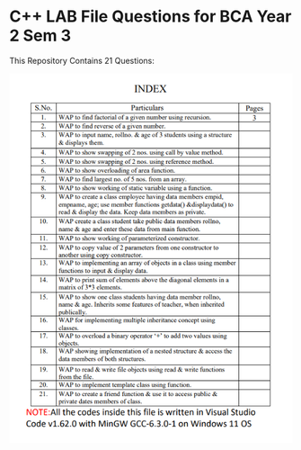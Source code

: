 # C++ LAB File Questions for BCA Year 2 Sem 3

This Repository Contains 21 Questions:

![List Of Questions](PDFelement_j4FwZt91oR.png)
